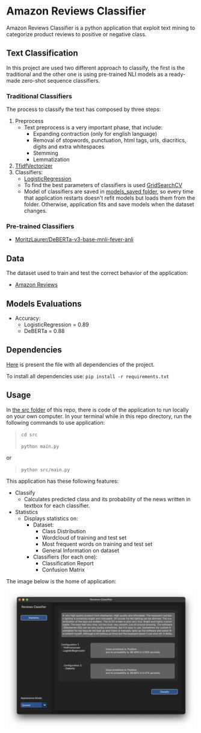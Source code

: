 # Amazon Reviews Classifier
Amazon Reviews Classifier is a python application that exploit text mining to categorize product reviews to positive or negative class.


## Text Classification
In this project are used two different approach to classify, the first is the traditional and the other one is using pre-trained NLI models as a ready-made zero-shot sequence classifiers.

### Traditional Classifiers
The process to classify the text has composed by three steps:
1. Preprocess
   * Text preprocess is a very important phase, that include:
     * Expanding contraction (only for english language)
     * Removal of stopwords, punctuation, html tags, urls, diacritics, digits and extra whitespaces
     * Stemming
     * Lemmatization
2. <a href="https://scikit-learn.org/stable/modules/generated/sklearn.feature_extraction.text.TfidfVectorizer.html">TfidfVectorizer</a>
3. Classifiers:
   - <a href="https://scikit-learn.org/stable/modules/generated/sklearn.linear_model.LogisticRegression.html">LogisticRegression</a>
   * To find the best parameters of classifiers is used <a href="https://scikit-learn.org/stable/modules/generated/sklearn.model_selection.GridSearchCV.html">GridSearchCV</a>
   * Model of classifiers are saved in [models_saved folder](models_saved), so every time that application restarts doesn't refit models but 
   loads them from the folder. Otherwise, application fits and save models when the dataset changes. 

### Pre-trained Classifiers
* <a href="https://huggingface.co/MoritzLaurer/DeBERTa-v3-base-mnli-fever-anli">MoritzLaurer/DeBERTa-v3-base-mnli-fever-anli</a>

## Data

The dataset used to train and test the correct behavior of the application:
- <a href="https://www.kaggle.com/datasets/kritanjalijain/amazon-reviews?select=train.csv">Amazon Reviews</a>

## Models Evaluations

* Accuracy:
  - LogisticRegression = 0.89
  - DeBERTa = 0.88

## Dependencies

[Here](requirements.txt) is present the file with all dependencies of the project.

To install all dependencies use:  `pip install -r requirements.txt`

## Usage

In [the src folder](src) of this repo, there is code of the application to run locally on your own computer.
In your terminal while in this repo directory, run the following commands to use application:

>`cd src` 
> 
> `python main.py`

or
> `python src/main.py`

This application has these following features:
* Classify
  * Calculates predicted class and its probability of the news written in textbox for each classifier.
* Statistics
  * Displays statistics on:
    * Dataset:
      * Class Distribution
      * Wordcloud of training and test set
      * Most frequent words on training and test set
      * General Information on dataset
    * Classifiers (for each one):
      * Classification Report
      * Confusion Matrix

The image below is the home of application:

![application_home](img/app_home.png)
